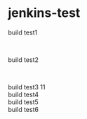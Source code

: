 # jenkins-test

build test1

<br>

build test2

<br>

build test3
11
<br>
build test4
<br>
build test5
<br>
build test6
